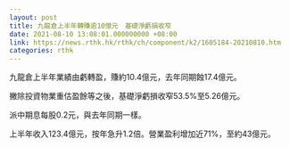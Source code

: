 ```yaml
---
layout: post
title: 九龍倉上半年轉賺逾10億元　基礎淨虧損收窄
date: 2021-08-10 13:08:01.000000000 +08:00
link: https://news.rthk.hk/rthk/ch/component/k2/1605184-20210810.htm
categories: rthk
---
```


九龍倉上半年業績由虧轉盈，賺約10.4億元，去年同期蝕17.4億元。

撇除投資物業重估盈餘等之後，基礎淨虧損收窄53.5%至5.26億元。

派中期息每股0.2元，與去年同期一樣。

上半年收入123.4億元，按年急升1.2倍。營業盈利增加近71%，至約43億元。
